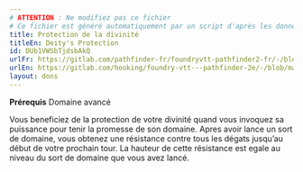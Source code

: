 ```yaml
---
# ATTENTION : Ne modifiez pas ce fichier
# Ce fichier est généré automatiquement par un script d'après les données du module Foundry VTT officiel et de sa traduction
title: Protection de la divinité
titleEn: Deity's Protection
id: DUb1VWSbTjdsbAkQ
urlFr: https://gitlab.com/pathfinder-fr/foundryvtt-pathfinder2-fr/-/blob/master/data/feats/DUb1VWSbTjdsbAkQ.htm
urlEn: https://gitlab.com/hooking/foundry-vtt---pathfinder-2e/-/blob/master/packs/data/feats.db/deity-s-protection.json
layout: dons
---
```

**Prérequis** Domaine avancé

Vous beneficiez de la protection de votre divinité quand vous invoquez sa puissance pour tenir la promesse de son domaine. Apres avoir lance un sort de domaine, vous obtenez une résistance contre tous les dégats jusqu’au début de votre prochain tour. La hauteur de cette résistance est egale au niveau du sort de domaine que vous avez lancé.

